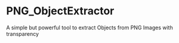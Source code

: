 # PNG_ObjectExtractor
A simple but powerful tool to extract Objects from PNG Images with transparency
